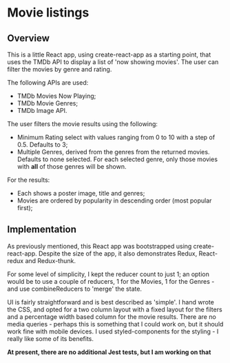 # Movie listings

## Overview

This is a little React app, using create-react-app as a starting point, that uses the TMDb API to display a list of 'now showing movies'. The user can filter the movies by genre and rating.

The following APIs are used:

- TMDb Movies Now Playing;
- TMDb Movie Genres;
- TMDb Image API.

The user filters the movie results using the following:

- Minimum Rating select with values ranging from 0 to 10 with a step of 0.5. Defaults to 3;
- Multiple Genres, derived from the genres from the returned movies. Defaults to none selected. For each selected genre, only those movies with **all** of those genres will be shown.

For the results:

- Each shows a poster image, title and genres;
- Movies are ordered by popularity in descending order (most popular first);

## Implementation

As previously mentioned, this React app was bootstrapped using create-react-app. Despite the size of the app, it also demonstrates Redux, React-redux and Redux-thunk.

For some level of simplicity, I kept the reducer count to just 1; an option would be to use a couple of reducers, 1 for the Movies, 1 for the Genres - and use combineReducers to 'merge' the state.

UI is fairly straightforward and is best described as 'simple'. I hand wrote the CSS, and opted for a two column layout with a fixed layout for the filters and a percentage width based column for the movie results. There are no media queries - perhaps this is something that I could work on, but it should work fine with mobile devices. I used styled-components for the styling - I really like some of its benefits.

**At present, there are no additional Jest tests, but I am working on that**
